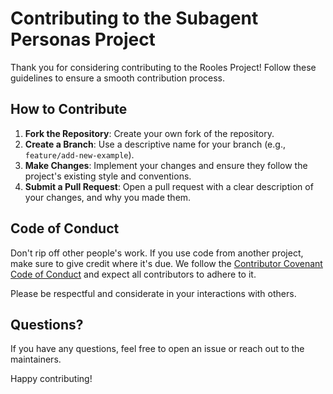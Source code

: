 # Contributing to the Subagent Personas Project

Thank you for considering contributing to the Rooles Project! Follow these guidelines to ensure a smooth contribution process.

## How to Contribute

1. **Fork the Repository**: Create your own fork of the repository.
2. **Create a Branch**: Use a descriptive name for your branch (e.g., `feature/add-new-example`).
3. **Make Changes**: Implement your changes and ensure they follow the project's existing style and conventions.
4. **Submit a Pull Request**: Open a pull request with a clear description of your changes, and why you made them.

## Code of Conduct

Don't rip off other people's work. If you use code from another project, make sure to give credit where it's due. We follow the [Contributor Covenant Code of Conduct](https://www.contributor-covenant.org/version/2/0/code_of_conduct/) and expect all contributors to adhere to it.

Please be respectful and considerate in your interactions with others.

## Questions?

If you have any questions, feel free to open an issue or reach out to the maintainers.

Happy contributing!
